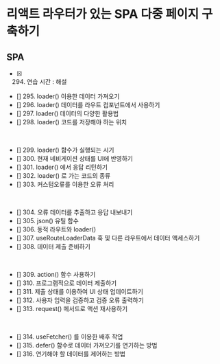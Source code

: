 # 리액트 라우터가 있는 SPA 다중 페이지 구축하기

## SPA

- [x] 294. 연습 시간 : 해설
- [] 295. loader() 이용한 데이터 가져오기
- [] 296. loader() 데이터를 라우트 컴포넌트에서 사용하기
- [] 297. loader() 데이터의 다양한 활용법
- [] 298. loader() 코드를 저장해야 하는 위치

<br/>

- [] 299. loader() 함수가 실행되는 시기
- [] 300. 현재 네비게이션 상태를 UI에 반영하기
- [] 301. loader() 에서 응답 리턴하기
- [] 302. loader() 로 가는 코드의 종류
- [] 303. 커스텀오류를 이용한 오류 처리

<br/>

- [] 304. 오류 데이터를 추출하고 응답 내보내기
- [] 305. json() 유틸 함수
- [] 306. 동적 라우트와 loader()
- [] 307. useRouteLoaderData 훅 및 다른 라우트에서 데이터 액세스하기
- [] 308. 데이터 제출 준비하기

<br/>

- [] 309. action() 함수 사용하기
- [] 310. 프로그램적으로 데이터 제출하기
- [] 311. 제출 상태를 이용하여 UI 상태 업데이트하기
- [] 312. 사용자 입력을 검증하고 검증 오류 출력하기
- [] 313. request() 메서드로 액션 재사용하기

<br/>

- [] 314. useFetcher() 를 이용한 배후 작업
- [] 315. defer() 함수로 데이터 가져오기를 연기하는 방법
- [] 316. 연기해야 할 데이터를 제어하는 방법
